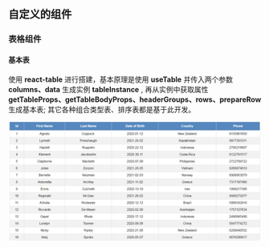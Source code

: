 ## 自定义的组件

### 表格组件

#### 基本表

使用 **react-table** 进行搭建，基本原理是使用 **useTable** 并传入两个参数 **columns、data**
生成实例 **tableInstance** , 再从实例中获取属性 **getTableProps、getTableBodyProps、headerGroups、rows、prepareRow** 生成基本表; 其它各种组合类型表、排序表都是基于此开发。

![basic table](https://github.com/BlueOrgreen/basic-conponents/blob/master/imgs/basic-component.png)

